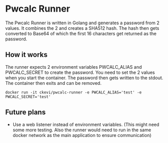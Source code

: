 # Pwcalc Runner

The Pwcalc Runner is written in Golang and generates a password from 2 values.
It combines the 2 and creates a SHA512 hash. The hash then gets converted to Base64 of which the first 16 characters get returned as the password.

## How it works

The runner expects 2 environment variables PWCALC_ALIAS and PWCALC_SECRET to create the password. You need to set the 2 values when you start the container. The password then gets written to the stdout. The container then exits and can be removed.

```shell
docker run -it ckevi/pwcalc-runner -e PWCALC_ALIAS='test' -e PWCALC_SECRET='test'
```


## Future plans

- Use a web listener instead of environment variables. (This might need some more testing. Also the runner would need to run in the same docker network as the main application to ensure communication)
